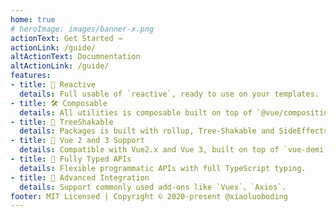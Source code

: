 ```yaml
---
home: true
# heroImage: images/banner-x.png
actionText: Get Started →
actionLink: /guide/
altActionText: Documnentation
altActionLink: /guide/
features:
- title: 🔮 Reactive
  details: Full usable of `reactive`, ready to use on your templates.
- title: 🛠 Composable
  details: All utilities is composable built on top of `@vue/composition-api`
- title: 🌳 TreeShakable
  details: Packages is built with rollup, Tree-Shakable and SideEffects free.
- title: 🤟 Vue 2 and 3 Support
  details: Compatible with Vue2.x and Vue 3, built on top of `vue-demi`
- title: 💪 Fully Typed APIs
  details: Flexible programmatic APIs with full TypeScript typing.
- title: 🧩 Advanced Integration
  details: Support commonly used add-ons like `Vuex`、`Axios`.
footer: MIT Licensed | Copyright © 2020-present @xiaoluoboding
---
```


<!-- <script setup>
import ExampleBlock from './.vitepress/components/ExampleBlock.vue'
import UseColorDemo from './.vitepress/components/UseColorDemo.vue'
import UseCssVarsExample from './.vitepress/components/UseCssVarsExample.vue'
</script> -->